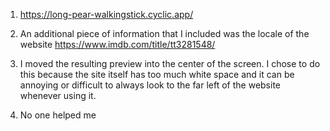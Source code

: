 1. https://long-pear-walkingstick.cyclic.app/

2. An additional piece of information that I included was the locale of the website
   https://www.imdb.com/title/tt3281548/

3. I moved the resulting preview into the center of the screen. I chose to do this because
the site itself has too much white space and it can be annoying or difficult to always look to the
far left of the website whenever using it.

4. No one helped me